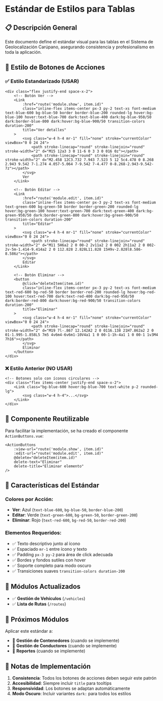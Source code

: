 # Estándar de Estilos para Tablas

## 📋 Descripción General

Este documento define el estándar visual para las tablas en el Sistema de Geolocalización Carúpano, asegurando consistencia y profesionalismo en toda la aplicación.

## 🎨 Estilo de Botones de Acciones

### ✅ Estilo Estandarizado (USAR)

```vue
<div class="flex justify-end space-x-2">
    <!-- Botón Ver -->
    <Link
        :href="route('module.show', item.id)"
        class="inline-flex items-center px-3 py-2 text-xs font-medium text-blue-600 bg-blue-50 border border-blue-200 rounded-lg hover:bg-blue-100 hover:text-blue-700 dark:text-blue-400 dark:bg-blue-950/50 dark:border-blue-800 dark:hover:bg-blue-900/50 transition-colors duration-200"
        title="Ver detalles"
    >
        <svg class="w-4 h-4 mr-1" fill="none" stroke="currentColor" viewBox="0 0 24 24">
            <path stroke-linecap="round" stroke-linejoin="round" stroke-width="2" d="M15 12a3 3 0 11-6 0 3 3 0 016 0z"></path>
            <path stroke-linecap="round" stroke-linejoin="round" stroke-width="2" d="M2.458 12C3.732 7.943 7.523 5 12 5c4.478 0 8.268 2.943 9.542 7-1.274 4.057-5.064 7-9.542 7-4.477 0-8.268-2.943-9.542-7z"></path>
        </svg>
        Ver
    </Link>

    <!-- Botón Editar -->
    <Link
        :href="route('module.edit', item.id)"
        class="inline-flex items-center px-3 py-2 text-xs font-medium text-green-600 bg-green-50 border border-green-200 rounded-lg hover:bg-green-100 hover:text-green-700 dark:text-green-400 dark:bg-green-950/50 dark:border-green-800 dark:hover:bg-green-900/50 transition-colors duration-200"
        title="Editar"
    >
        <svg class="w-4 h-4 mr-1" fill="none" stroke="currentColor" viewBox="0 0 24 24">
            <path stroke-linecap="round" stroke-linejoin="round" stroke-width="2" d="M11 5H6a2 2 0 00-2 2v11a2 2 0 002 2h11a2 2 0 002-2v-5m-1.414-9.414a2 2 0 112.828 2.828L11.828 15H9v-2.828l8.586-8.586z"></path>
        </svg>
        Editar
    </Link>

    <!-- Botón Eliminar -->
    <button
        @click="deleteItem(item.id)"
        class="inline-flex items-center px-3 py-2 text-xs font-medium text-red-600 bg-red-50 border border-red-200 rounded-lg hover:bg-red-100 hover:text-red-700 dark:text-red-400 dark:bg-red-950/50 dark:border-red-800 dark:hover:bg-red-900/50 transition-colors duration-200"
        title="Eliminar"
    >
        <svg class="w-4 h-4 mr-1" fill="none" stroke="currentColor" viewBox="0 0 24 24">
            <path stroke-linecap="round" stroke-linejoin="round" stroke-width="2" d="M19 7l-.867 12.142A2 2 0 0116.138 21H7.862a2 2 0 01-1.995-1.858L5 7m5 4v6m4-6v6m1-10V4a1 1 0 00-1-1h-4a1 1 0 00-1 1v3M4 7h16"></path>
        </svg>
        Eliminar
    </button>
</div>
```

### ❌ Estilo Anterior (NO USAR)

```vue
<!-- Botones solo con íconos circulares -->
<div class="flex items-center justify-end space-x-2">
    <Link class="bg-blue-600 hover:bg-blue-700 text-white p-2 rounded-lg">
        <svg class="w-4 h-4">...</svg>
    </Link>
</div>
```

## 🔧 Componente Reutilizable

Para facilitar la implementación, se ha creado el componente `ActionButtons.vue`:

```vue
<ActionButtons
    :view-url="route('module.show', item.id)"
    :edit-url="route('module.edit', item.id)"
    @delete="deleteItem(item.id)"
    delete-text="Eliminar"
    delete-title="Eliminar elemento"
/>
```

## 🎯 Características del Estándar

### Colores por Acción:
- **Ver**: Azul (`text-blue-600`, `bg-blue-50`, `border-blue-200`)
- **Editar**: Verde (`text-green-600`, `bg-green-50`, `border-green-200`)
- **Eliminar**: Rojo (`text-red-600`, `bg-red-50`, `border-red-200`)

### Elementos Requeridos:
- ✅ Texto descriptivo junto al ícono
- ✅ Espaciado `mr-1` entre ícono y texto
- ✅ Padding `px-3 py-2` para área de click adecuada
- ✅ Bordes y fondos sutiles con hover
- ✅ Soporte completo para modo oscuro
- ✅ Transiciones suaves `transition-colors duration-200`

## 📱 Módulos Actualizados

- ✅ **Gestión de Vehículos** (`/vehicles`)
- ✅ **Lista de Rutas** (`/routes`)

## 🔄 Próximos Módulos

Aplicar este estándar a:
- 🔲 **Gestión de Contenedores** (cuando se implemente)
- 🔲 **Gestión de Conductores** (cuando se implemente)
- 🔲 **Reportes** (cuando se implemente)

## 📝 Notas de Implementación

1. **Consistencia**: Todos los botones de acciones deben seguir este patrón
2. **Accesibilidad**: Siempre incluir `title` para tooltips
3. **Responsividad**: Los botones se adaptan automáticamente
4. **Modo Oscuro**: Incluir variantes `dark:` para todos los estilos

